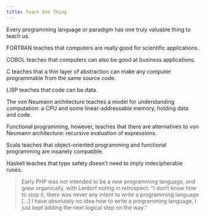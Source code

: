 ```yaml
---
title: Teach One Thing
---
```


Every programming language or paradigm has one truly valuable thing to teach us.

FORTRAN teaches that computers are really good for scientific applications.

COBOL teaches that computers can also be good at business applications.

C teaches that a thin layer of abstraction can make any computer programmable from the same source code.

LISP teaches that code can be data.

The von Neumann architecture teaches a model for understanding computation:
a CPU and some linear-addressable memory, holding data and code.

Functional programming, however, teaches that there are alternatives to von Neumann architecture:
recursive evaluation of expressions.

Scala teaches that object-oriented programming and functional programming are insanely compatible.

Haskell teaches that type safety doesn't need to imply indecipherable runes.

> Early PHP was not intended to be a new programming language, and grew organically,
> with Lerdorf noting in retrospect: "I don’t know how to stop it, there was never any
> intent to write a programming language […] I have absolutely no idea how to write a
> programming language, I just kept adding the next logical step on the way."
